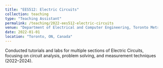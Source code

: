 ```yaml
---
title: "EES512: Electric Circuits"
collection: teaching
type: "Teaching Assistant"
permalink: /teaching/2022-ees512-electric-circuits
venue: "Department of Electrical and Computer Engineering, Toronto Metropolitan University"
date: 2022-01-01
location: "Toronto, ON, Canada"
---
```

Conducted tutorials and labs for multiple sections of Electric Circuits, focusing on circuit analysis, problem solving, and measurement techniques (2022–2024).
